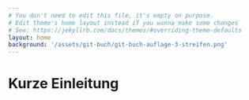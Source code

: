 ```yaml
---
# You don't need to edit this file, it's empty on purpose.
# Edit theme's home layout instead if you wanna make some changes
# See: https://jekyllrb.com/docs/themes/#overriding-theme-defaults
layout: home
background: '/assets/git-buch/git-buch-auflage-3-streifen.png'
---
```


# Kurze Einleitung
